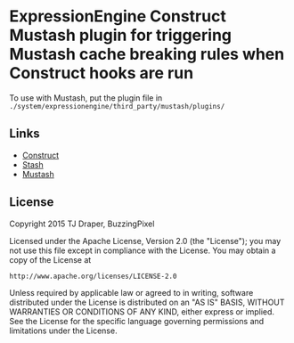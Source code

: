 # ExpressionEngine Construct Mustash plugin for triggering Mustash cache breaking rules when Construct hooks are run

To use with Mustash, put the plugin file in `./system/expressionengine/third_party/mustash/plugins/`

## Links

- [Construct](https://buzzingpixel.com/ee-add-ons/construct)
- [Stash](https://github.com/croxton/Stash)
- [Mustash](https://github.com/croxton/Stash/wiki/Mustash)

## License

Copyright 2015 TJ Draper, BuzzingPixel

Licensed under the Apache License, Version 2.0 (the "License");
you may not use this file except in compliance with the License.
You may obtain a copy of the License at

    http://www.apache.org/licenses/LICENSE-2.0

Unless required by applicable law or agreed to in writing, software
distributed under the License is distributed on an "AS IS" BASIS,
WITHOUT WARRANTIES OR CONDITIONS OF ANY KIND, either express or implied.
See the License for the specific language governing permissions and
limitations under the License.